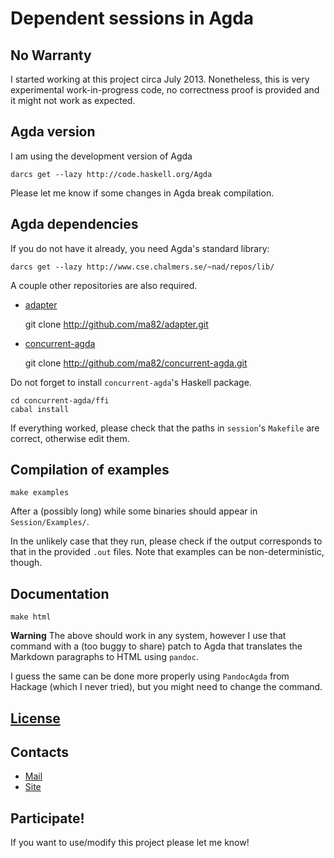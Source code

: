 # Dependent sessions in Agda

## No Warranty

I started working at this project circa July 2013. Nonetheless, this
is very experimental work-in-progress code, no correctness proof is
provided and it might not work as expected.

## Agda version

I am using the development version of Agda

    darcs get --lazy http://code.haskell.org/Agda
   
Please let me know if some changes in Agda break compilation.

## Agda dependencies

If you do not have it already, you need Agda's standard library:

    darcs get --lazy http://www.cse.chalmers.se/~nad/repos/lib/

A couple other repositories are also required.

- [adapter](https://github.com/ma82/adapter)

    git clone http://github.com/ma82/adapter.git

- [concurrent-agda](https://github.com/ma82/concurrent-agda)

    git clone http://github.com/ma82/concurrent-agda.git

Do not forget to install `concurrent-agda`'s Haskell package.

    cd concurrent-agda/ffi
    cabal install
    
If everything worked, please check that the paths in `session`'s
`Makefile` are correct, otherwise edit them.

## Compilation of examples

    make examples

After a (possibly long) while some binaries should appear in
`Session/Examples/`.

In the unlikely case that they run, please check if the output
corresponds to that in the provided `.out` files. Note that examples
can be non-deterministic, though.

## Documentation

    make html
    
**Warning** The above should work in any system, however I use that
command with a (too buggy to share) patch to Agda that translates the
Markdown paragraphs to HTML using `pandoc`.

I guess the same can be done more properly using `PandocAgda` from
Hackage (which I never tried), but you might need to change the
command.

## [License](https://www.gnu.org/licenses/gpl.html)

## Contacts

- [Mail](mailto:matteo.acerbi@gmail.com)
- [Site](http://ma82.github.io/)

## Participate!

If you want to use/modify this project please let me know!
